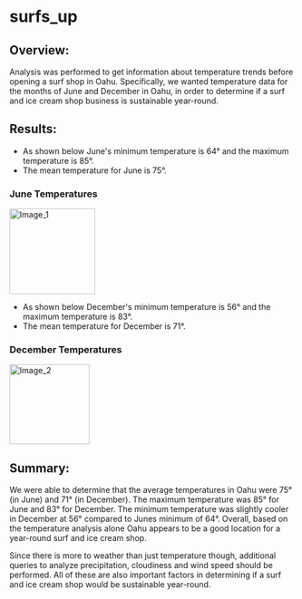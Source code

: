 # surfs_up

## Overview:
Analysis was performed to get information about temperature trends before opening a surf shop in Oahu. Specifically, we wanted temperature data for the months of June and December in Oahu, in order to determine if a surf and ice cream shop business is sustainable year-round.

## Results:
- As shown below June's minimum temperature is 64° and the maximum temperature is 85°.
- The mean temperature for June is 75°.

### June Temperatures
<img width="151" alt="Image_1" src="https://user-images.githubusercontent.com/60076980/155459558-db1c28d0-2f97-4e20-b291-ab5addb00141.png">

- As shown below December's minimum temperature is 56° and the maximum temperature is 83°.
- The mean temperature for December is 71°.

### December Temperatures
<img width="141" alt="Image_2" src="https://user-images.githubusercontent.com/60076980/155459576-5d4ce70e-e0f7-4007-ba58-98842ec40594.png">

## Summary:
We were able to determine that the average temperatures in Oahu were 75° (in June) and 71° (in December). The maximum temperature was 85° for June and 83° for December. The minimum temperature was slightly cooler in December at 56° compared to Junes minimum of 64°. Overall, based on the temperature analysis alone Oahu appears to be a good location for a year-round surf and ice cream shop.

Since there is more to weather than just temperature though, additional queries to analyze precipitation, cloudiness and wind speed should be performed. All of these are also important factors in determining if a surf and ice cream shop would be sustainable year-round.
